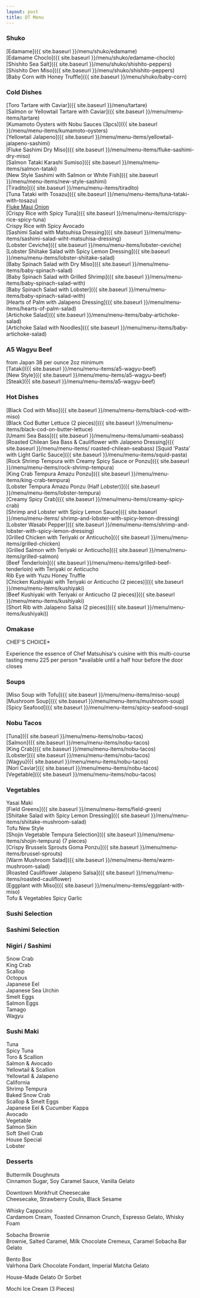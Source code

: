 ```yaml
---
layout: post
title: DT Menu
---
```


### Shuko

[Edamame]({{ site.baseurl }}/menu/shuko/edamame)  
[Edamame Choclo]({{ site.baseurl }}/menu/shuko/edamame-choclo)  
[Shishito Sea Salt]({{ site.baseurl }}/menu/shuko/shishito-peppers)   
[Shishito Den Miso]({{ site.baseurl }}/menu/shuko/shishito-peppers)  
[Baby Corn with Honey Truffle]({{ site.baseurl }}/menu/shuko/baby-corn)  

### Cold Dishes

[Toro Tartare with Caviar]({{ site.baseurl }}/menu/tartare)  
[Salmon or Yellowtail Tartare with Caviar]({{ site.baseurl }}/menu/menu-items/tartare)   
[Kumamoto Oysters with Nobu Sauces (3pcs)]({{ site.baseurl }}/menu/menu-items/kumamoto-oysters)   
[Yellowtail Jalapeno]({{ site.baseurl }}/menu/menu-items/yellowtail-jalapeno-sashimi)  
[Fluke Sashimi Dry Miso]({{ site.baseurl }}/menu/menu-items/fluke-sashimi-dry-miso)  
[Salmon Tataki Karashi Sumiso]({{ site.baseurl }}/menu/menu-items/salmon-tataki)  
[New Style Sashimi with Salmon or White Fish]({{ site.baseurl }}/menu/menu-items/new-style-sashimi)    
[Tiradito]({{ site.baseurl }}/menu/menu-items/tiradito)    
[Tuna Tataki with Tosazu]({{ site.baseurl }}/menu/menu-items/tuna-tataki-with-tosazu)  
[Fluke Maui Onion](#cold-dishes)  
[Crispy Rice with Spicy Tuna]({{ site.baseurl }}/menu/menu-items/crispy-rice-spicy-tuna)   
Crispy Rice with Spicy Avocado  
[Sashimi Salad with Matsuhisa Dressing]({{ site.baseurl }}/menu/menu-items/sashimi-salad-wiht-matsuhisa-dressing)  
[Lobster Ceviche]({{ site.baseurl }}/menu/menu-items/lobster-ceviche)   
[Lobster Shiitake Salad with Spicy Lemon Dressing]({{ site.baseurl }}/menu/menu-items/lobster-shiitake-salad)  
[Baby Spinach Salad with Dry Miso]({{ site.baseurl }}/menu/menu-items/baby-spinach-salad)  
[Baby Spinach Salad with Grilled Shrimp]({{ site.baseurl }}/menu/menu-items/baby-spinach-salad-with)   
[Baby Spinach Salad with Lobster]({{ site.baseurl }}/menu/menu-items/baby-spinach-salad-with)   
[Hearts of Palm with Jalapeno Dressing]({{ site.baseurl }}/menu/menu-items/hearts-of-palm-salad)  
[Artichoke Salad]({{ site.baseurl }}/menu/menu-items/baby-artichoke-salad)  
[Artichoke Salad with Noodles]({{ site.baseurl }}/menu/menu-items/baby-artichoke-salad)  

### A5 Wagyu Beef 

from Japan 38 per ounce 2oz minimum  
[Tataki]({{ site.baseurl }}/menu/menu-items/a5-wagyu-beef)  
[New Style]({{ site.baseurl }}/menu/menu-items/a5-wagyu-beef)  
[Steak]({{ site.baseurl }}/menu/menu-items/a5-wagyu-beef)  

### Hot Dishes

[Black Cod with Miso]({{ site.baseurl }}/menu/menu-items/black-cod-with-miso)  
[Black Cod Butter Lettuce (2 pieces)]({{ site.baseurl }}/menu/menu-items/black-cod-on-butter-lettuce)  
[Umami Sea Bass]({{ site.baseurl }}/menu/menu-items/umami-seabass)  
[Roasted Chilean Sea Bass & Cauliflower with Jalapeno Dressing]({{ site.baseurl }}/menu/menu-items/  roasted-chilean-seabass)
[Squid 'Pasta' with Light Garlic Sauce]({{ site.baseurl }}/menu/menu-items/squid-pasta)  
[Rock Shrimp Tempura with Creamy Spicy Sauce or Ponzu]({{ site.baseurl }}/menu/menu-items/rock-shrimp-tempura)  
[King Crab Tempura Amazu Ponzu]({{ site.baseurl }}/menu/menu-items/king-crab-tempura)  
[Lobster Tempura Amazu Ponzu (Half Lobster)]({{ site.baseurl }}/menu/menu-items/lobster-tempura)  
[Creamy Spicy Crab]({{ site.baseurl }}/menu/menu-items/creamy-spicy-crab)  
[Shrimp and Lobster with Spicy Lemon Sauce]({{ site.baseurl }}/menu/menu-items/  shrimp-and-lobster-with-spicy-lemon-dressing)
[Lobster Wasabi Pepper]({{ site.baseurl }}/menu/menu-items/shrimp-and-lobster-with-spicy-lemon-dressing)  
[Grilled Chicken with Teriyaki or Anticucho]({{ site.baseurl }}/menu/menu-items/grilled-chicken)  
[Grilled Salmon with Teriyaki or Anticucho]({{ site.baseurl }}/menu/menu-items/grilled-salmon)  
[Beef Tenderloin]({{ site.baseurl }}/menu/menu-items/grilled-beef-tenderloin) with Teriyaki or Anticucho  
Rib Eye with Yuzu Honey Truffle  
[Chicken Kushiyaki with Teriyaki or Anticucho (2 pieces)]({{ site.baseurl }}/menu/menu-items/kushiyaki)  
[Beef Kushiyaki with Teriyaki or Anticucho (2 pieces)]({{ site.baseurl }}/menu/menu-items/kushiyaki)  
[Short Rib with Jalapeno Salsa (2 pieces)]({{ site.baseurl }}/menu/menu-items/kushiyaki))  

### Omakase

CHEF'S CHOICE*   

Experience the essence of Chef Matsuhisa's cuisine with this multi-course tasting menu 225 per person
*available until a half hour before the door closes

### Soups

[Miso Soup with Tofu]({{ site.baseurl }}/menu/menu-items/miso-soup)   
[Mushroom Soup]({{ site.baseurl }}/menu/menu-items/mushroom-soup)   
[Spicy Seafood]({{ site.baseurl }}/menu/menu-items/spicy-seafood-soup)  

### Nobu Tacos

[Tuna]({{ site.baseurl }}/menu/menu-items/nobu-tacos)  
[Salmon]({{ site.baseurl }}/menu/menu-items/nobu-tacos)  
[King Crab]({{ site.baseurl }}/menu/menu-items/nobu-tacos)  
[Lobster]({{ site.baseurl }}/menu/menu-items/nobu-tacos)  
[Wagyu]({{ site.baseurl }}/menu/menu-items/nobu-tacos)  
[Nori Caviar]({{ site.baseurl }}/menu/menu-items/nobu-tacos)  
[Vegetable]({{ site.baseurl }}/menu/menu-items/nobu-tacos)  

### Vegetables

Yasai Maki  
[Field Greens]({{ site.baseurl }}/menu/menu-items/field-green)  
[Shiitake Salad with Spicy Lemon Dressing]({{ site.baseurl }}/menu/menu-items/shiitake-mushroom-salad)  
Tofu New Style  
[Shojin Vegetable Tempura Selection]({{ site.baseurl }}/menu/menu-items/shojin-tempura) (7 pieces)  
[Crispy Brussels Sprouts Goma Ponzu]({{ site.baseurl }}/menu/menu-items/brussel-sprouts)  
[Warm Mushroom Salad]({{ site.baseurl }}/menu/menu-items/warm-mushroom-salad)  
[Roasted Cauliflower Jalapeno Salsa]({{ site.baseurl }}/menu/menu-items/roasted-cauliflower)  
[Eggplant with Miso]({{ site.baseurl }}/menu/menu-items/eggplant-with-miso)  
Tofu & Vegetables Spicy Garlic  

### Sushi Selection 

### Sashimi Selection

### Nigiri / Sashimi

Snow Crab  
King Crab  
Scallop  
Octopus  
Japanese Eel   
Japanese Sea Urchin   
Smelt Eggs  
Salmon Eggs   
Tamago   
Wagyu  

### Sushi Maki

Tuna   
Spicy Tuna  
Toro & Scallion  
Salmon & Avocado   
Yellowtail & Scallion   
Yellowtail & Jalapeno   
California  
Shrimp Tempura  
Baked Snow Crab  
Scallop & Smelt Eggs   
Japanese Eel & Cucumber Kappa  
Avocado  
Vegetable  
Salmon Skin  
Soft Shell Crab  
House Special  
Lobster  

### Desserts

Buttermilk Doughnuts  
Cinnamon Sugar, Soy Caramel Sauce, Vanilla Gelato  

Downtown Monkfruit Cheesecake  
Cheesecake, Strawberry Coulis, Black Sesame  

Whisky Cappucino  
Cardamom Cream, Toasted Cinnamon Crunch, Espresso Gelato, Whisky Foam  

Sobacha Brownie  
Brownie, Salted Caramel, Milk Chocolate Cremeux, Caramel Sobacha Bar Gelato  

Bento Box  
Valrhona Dark Chocolate Fondant, Imperial Matcha Gelato  

House-Made Gelato Or Sorbet   

Mochi Ice Cream (3 Pieces)  



